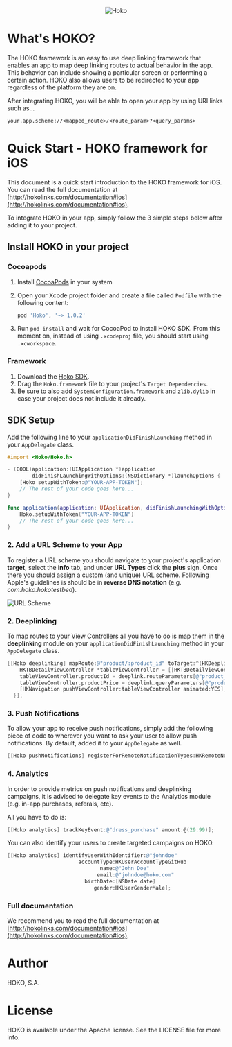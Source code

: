<p align="center" >
<img src="https://s3-eu-west-1.amazonaws.com/hokoassets/hoko_logo.png" alt="Hoko" title="Hoko">
</p>

# What's HOKO?

The HOKO framework is an easy to use deep linking framework that enables an app to map deep linking routes to actual behavior in the app. This behavior can include showing a particular screen or performing a certain action. HOKO also allows users to be redirected to your app regardless of the platform they are on.

After integrating HOKO, you will be able to open your app by using URI links such as...

```
your.app.scheme://<mapped_route>/<route_param>?<query_params>
```

# Quick Start - HOKO framework for iOS

This document is a quick start introduction to the HOKO framework for iOS. You can read the full documentation at [http://hokolinks.com/documentation#ios](http://hokolinks.com/documentation#ios).

To integrate HOKO in your app, simply follow the 3 simple steps below after adding it to your project.

## Install HOKO in your project

### Cocoapods

1. Install [CocoaPods](http://cocoapods.org/) in your system
2. Open your Xcode project folder and create a file called `Podfile` with the following content:

    ```ruby
    pod 'Hoko', '~> 1.0.2'
    ```

3. Run `pod install` and wait for CocoaPod to install HOKO SDK. From this moment on, instead of using `.xcodeproj` file, you should start using `.xcworkspace`.

### Framework

1. Download the [Hoko SDK](https://github.com/hokolinks/hoko-ios/archive/master.zip).
2. Drag the `Hoko.framework` file to your project's `Target Dependencies`.
3. Be sure to also add `SystemConfiguration.framework` and `zlib.dylib` in case your project does not include it already.

## SDK Setup

Add the following line to your `applicationDidFinishLaunching` method in your `AppDelegate` class.

```objective-c
#import <Hoko/Hoko.h>

- (BOOL)application:(UIApplication *)application 
        didFinishLaunchingWithOptions:(NSDictionary *)launchOptions {
	[Hoko setupWithToken:@"YOUR-APP-TOKEN"];
	// The rest of your code goes here...
}
```

```swift
func application(application: UIApplication, didFinishLaunchingWithOptions launchOptions: [NSObject: AnyObject]?) -> Bool {
	Hoko.setupWithToken("YOUR-APP-TOKEN")
	// The rest of your code goes here...
}
```

### 2. Add a URL Scheme to your App

To register a URL scheme you should navigate to your project's application **target**, select the **info** tab, and under **URL Types** click the **plus** sign.
Once there you should assign a custom (and unique) URL scheme. Following Apple's guidelines is should be in **reverse DNS notation** (e.g. *com.hoko.hokotestbed*).

![URL Scheme](https://s3-eu-west-1.amazonaws.com/hokoassets/urlschemes-ios.png)

### 2. Deeplinking

To map routes to your View Controllers all you have to do is map them in the **deeplinking** module on your `applicationDidFinishLaunching` method in your `AppDelegate` class. 

```objective-c
[[Hoko deeplinking] mapRoute:@"product/:product_id" toTarget:^(HKDeeplink *deeplink) {
    HKTBDetailViewController *tableViewController = [[HKTBDetailViewController alloc]init];
    tableViewController.productId = deeplink.routeParameters[@"product_id"];
    tableViewController.productPrice = deeplink.queryParameters[@"product_price"];
    [HKNavigation pushViewController:tableViewController animated:YES];
  }];
```


### 3. Push Notifications

To allow your app to receive push notifications, simply add the following piece of code to wherever you want to ask your user to allow push notifications. By default, added it to your `AppDelegate` as well.

```objective-c
[[Hoko pushNotifications] registerForRemoteNotificationTypes:HKRemoteNotificationTypeAlert|HKRemoteNotificationTypeBadge|HKRemoteNotificationTypeSound];
```

### 4. Analytics

In order to provide metrics on push notifications and deeplinking campaigns, it is advised to delegate key events to the Analytics module (e.g. in-app purchases, referals, etc).

All you have to do is:

```objective-c
[[Hoko analytics] trackKeyEvent:@"dress_purchase" amount:@(29.99)];
```

You can also identify your users to create targeted campaigns on HOKO.

```objective-c
[[Hoko analytics] identifyUserWithIdentifier:@"johndoe"
                       accountType:HKUserAccountTypeGitHub
                              name:@"John Doe"
                             email:@"johndoe@hoko.com"
                         birthDate:[NSDate date]
                            gender:HKUserGenderMale];
```

### Full documentation

We recommend you to read the full documentation at [http://hokolinks.com/documentation#ios](http://hokolinks.com/documentation#ios).


# Author

HOKO, S.A.

# License

HOKO is available under the Apache license. See the LICENSE file for more info.

